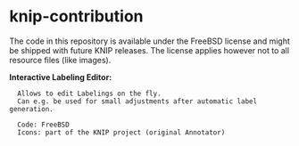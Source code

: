 knip-contribution
=================

The code in this repository is available under the FreeBSD license and might be shipped with future KNIP releases.
The license applies however not to all resource files (like images).


<b>Interactive Labeling Editor:</b>
      
      Allows to edit Labelings on the fly. 
      Can e.g. be used for small adjustments after automatic label generation.
      
      Code: FreeBSD
      Icons: part of the KNIP project (original Annotator)
